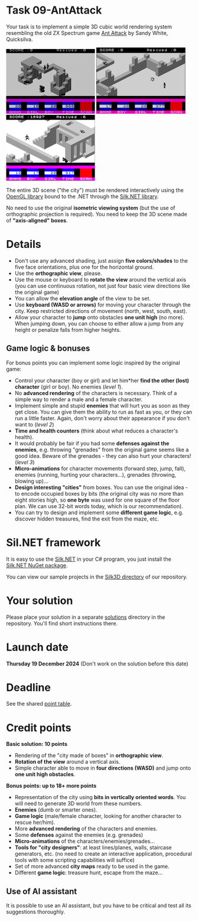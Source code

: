 # Task 09-AntAttack
Your task is to implement a simple 3D cubic world rendering system resembling the old ZX Spectrum
game [Ant Attack](https://en.wikipedia.org/wiki/Ant_Attack) by Sandy White, Quicksilva.

![Screenshot1](aa01.png) ![Screenshot2](aa02.png) ![Screenshot3](aa03.png)

The entire 3D scene ("the city") must be rendered interactively using the
[OpenGL library](https://www.opengl.org/) bound to the .NET through the
[Silk.NET library](https://github.com/dotnet/Silk.NET).

No need to use the original **isometric viewing system** (but the use of orthographic
projection is required). You need to keep the 3D scene made of **"axis-aligned" boxes**.

# Details
* Don't use any advanced shading, just assign **five colors/shades** to the
  five face orientations, plus one for the horizontal ground.
* Use the **orthographic view**, please.
* Use the mouse or keyboard to **rotate the view** around the vertical axis
  (you can use continuous rotation, not just four basic view directions like
  the original game)
* You can allow the **elevation angle** of the view to be set.
* Use **keyboard (WASD or arrows)** for moving your character through the city.
  Keep restricted directions of movement (north, west, south, east).
* Allow your character to **jump** onto obstacles **one unit high** (no more).
  When jumping down, you can choose to either allow a jump from any height
  or penalize falls from higher heights.

## Game logic & bonuses
For bonus points you can implement some logic inspired by the original game:
* Control your character (boy or girl) and let him*her **find the other (lost)
  character** (girl or boy). No enemies (*level 1*).
* No **advanced rendering** of the characters is necessary. Think of a simple
  way to render a male and a female character.
* Implement simple and stupid **enemies** that will hurt you as soon as they get
  close. You can give them the ability to run as fast as you, or they can run
  a little faster. Again, don't worry about their appearance if you don't
  want to (*level 2*)
* **Time and health counters** (think about what reduces a character's health).
* It would probably be fair if you had some **defenses against the enemies**, e.g.
  throwing "grenades" from the original game seems like a good idea. Beware
  of the grenades - they can also hurt your characters! (*level 3*)
* **Micro-animations** for character movements (forward step, jump, fall),
  enemies (running, hurting your characters...), grenades (throwing, blowing up)...
* **Design interesting "cities"** from boxes. You can use the original idea -
  to encode occupied boxes by bits (the original city was no more than eight
  stories high, so **one byte** was used for one square of the floor plan. We can
  use 32-bit words today, which is our recommendation).
* You can try to design and implement some **different game logic**, e.g.
  discover hidden treasures, find the exit from the maze, etc.

# Sil.NET framework
It is easy to use the [Silk.NET](https://github.com/dotnet/Silk.NET) in your C#
program, you just install the [Silk.NET NuGet package](https://www.nuget.org/packages/Silk.NET/).

You can view our sample projects in the
[Silk3D directory](../Silk3D/README.md) of our repository.

# Your solution
Please place your solution in a separate [solutions](solutions/README.md)
directory in the repository. You'll find short instructions there.

# Launch date
**Thursday 19 December 2024**
(Don't work on the solution before this date)

# Deadline
See the shared [point table](https://docs.google.com/spreadsheets/d/11OnE4a-b27eOJ00pfbsYOk7uSdr0hzKrELs_vFG3a_Q/edit?usp=sharing).

# Credit points
**Basic solution: 10 points**
* Rendering of the "city made of boxes" in **orthographic view**.
* **Rotation of the view** around a vertical axis.
* Simple character able to move in **four directions (WASD)** and jump onto
  **one unit high obstacles**.

**Bonus points: up to 18+ more points**
* Representation of the city using **bits in vertically oriented words**. You will need
  to generate 3D world from these numbers.
* **Enemies** (dumb or smarter ones).
* **Game logic** (male/female character, looking for another character to
  rescue her/him).
* More **advanced rendering** of the characters and enemies.
* Some **defenses** against the enemies (e.g. grenades)
* **Micro-animations** of the characters/enemies/grenades...
* **Tools for "city designers"**: at least lines/planes, walls, staircase
  generators, etc. (no need to create an interactive application, procedural
  tools with some scripting capabilities will suffice)
* Set of more advanced **city maps** ready to be used in the game.
* Different **game logic**: treasure hunt, escape from the maze...

## Use of AI assistant
It is possible to use an AI assistant, but you have to be critical and
test all its suggestions thoroughly.
